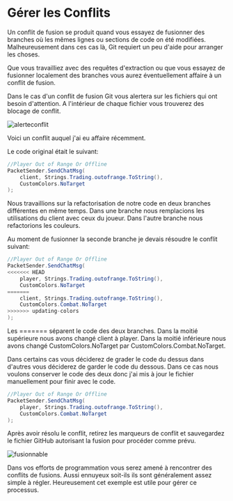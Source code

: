# Gérer les Conflits
Un conflit de fusion se produit quand vous essayez de fusionner des branches où les mêmes lignes ou sections de code on été modifiées. Malheureusement dans ces cas là, Git requiert un peu d'aide pour arranger les choses.

Que vous travailliez avec des requêtes d'extraction ou que vous essayez de fusionner localement des branches vous aurez éventuellement affaire à un conflit de fusion.

Dans le cas d'un conflit de fusion Git vous alertera sur les fichiers qui ont besoin d'attention. A l'intérieur de chaque fichier vous trouverez des blocage de conflit.

![alerteconflit](https://www.ascensiongamedev.com/resources/filehost/46efc74d34c68ffe9a424b898f365cb8.png)

Voici un conflit auquel j'ai eu affaire récemment.

Le code original était le suivant:

```cs
//Player Out of Range Or Offline
PacketSender.SendChatMsg(
    client, Strings.Trading.outofrange.ToString(),
    CustomColors.NoTarget
);
```

Nous travaillions sur la refactorisation de notre code en deux branches différentes en même temps. Dans une branche nous remplacions les utilisations du client avec ceux du joueur. Dans l'autre branche nous refactorions les couleurs.

Au moment de fusionner la seconde branche je devais résoudre le conflit suivant:

```cs
//Player Out of Range Or Offline
PacketSender.SendChatMsg(
<<<<<<< HEAD
    player, Strings.Trading.outofrange.ToString(),
    CustomColors.NoTarget
=======
    client, Strings.Trading.outofrange.ToString(),
    CustomColors.Combat.NoTarget
>>>>>>> updating-colors
);
```

Les ======= séparent le code des deux branches. Dans la moitié supérieure nous avons changé client à player. Dans la moitié inférieure nous avons changé CustomColors.NoTarget par CustomColors.Combat.NoTarget.

Dans certains cas vous déciderez de grader le code du dessus dans d'autres vous déciderez de garder le code du dessous. Dans ce cas nous voulons conserver le code des deux donc j'ai mis à jour le fichier manuellement pour finir avec le code.

```cs
//Player Out of Range Or Offline
PacketSender.SendChatMsg(
    player, Strings.Trading.outofrange.ToString(),
    CustomColors.Combat.NoTarget
);
```

Après avoir résolu le conflit, retirez les marqueurs de conflit et sauvegardez le fichier GitHub autorisant la fusion pour procéder comme prévu.

![fusionnable](https://www.ascensiongamedev.com/resources/filehost/98036a1ec4daea465a9526987444d8c7.png)

Dans vos efforts de programmation vous serez amené à rencontrer des conflits de fusions. Aussi ennuyeux soit-ils ils sont généralement assez simple à régler. Heureusement cet exemple est utile pour gérer ce processus.
